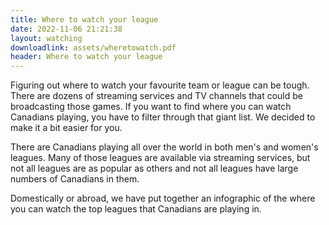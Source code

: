 ```yaml
---
title: Where to watch your league
date: 2022-11-06 21:21:38
layout: watching
downloadlink: assets/wheretowatch.pdf
header: Where to watch your league
---
```


Figuring out where to watch your favourite team or league can be tough. There are dozens of streaming services and TV channels that could be broadcasting those games. If you want to find where you can watch Canadians playing, you have to filter through that giant list. We decided to make it a bit easier for you.

There are Canadians playing all over the world in both men's and women's leagues. Many of those leagues are available via streaming services, but not all leagues are as popular as others and not all leagues have large numbers of Canadians in them.

Domestically or abroad, we have put together an infographic of the where you can watch the top leagues that Canadians are playing in.

